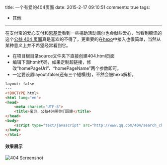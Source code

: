 title: 一个有爱的404页面
date: 2015-2-17 09:10:51
comments: true
tags:
- 其他
---

在支付宝的爱心支付和[恩基爱](http://bbs.ngacn.cc/)看到一些捐助活动偶尔也会献些爱心，当看到腾讯的这个[公益 404 页面](http://www.qq.com/404/)真是喜欢的不得了，更重要的在[hexo](https://github.com/hexojs/hexo)中接入也很简单，当然从某种意义上并不希望经常看到它。

* 在项目根目录source文件夹下直接创建404.html页面
* 编辑下面html代码，如果定制超链接，修改“homePageUrl”、“homePageName”两个参数即可。
* 一定要设置layout:false(还有三个短横线)，不然会被hexo解析。

```html
layout: false
---
<!DOCTYPE html>
<html lang="en">
<head>
    <meta charset="UTF-8">
    <title>宝贝，公益404带你们回家</title>
</head>
<body>
    <script type="text/javascript" src="http://www.qq.com/404/search_children.js" charset="utf-8" homePageUrl="http://yoursite.com/yourPage.html" homePageName="回到我的主页"></script>
</body>
</html>
```
<!-- more -->

#### 效果展示
![404 Screenshot](http://mat1.gtimg.com/www/404/banner_02_20150320.jpg)